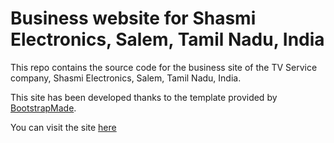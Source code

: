# Business website for Shasmi Electronics, Salem, Tamil Nadu, India

This repo contains the source code for the business site of the TV Service company, Shasmi Electronics, Salem, Tamil Nadu, India.

This site has been developed thanks to the template provided by [BootstrapMade](https://bootstrapmade.com/).

You can visit the site [here](https://tvservice.netlify.app/)
